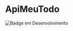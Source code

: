 # ApiMeuTodo

![Badge em Desenvolvimento](http://img.shields.io/static/v1?label=STATUS&message=EM%20DESENVOLVIMENTO&color=GREEN&style=for-the-badge)
